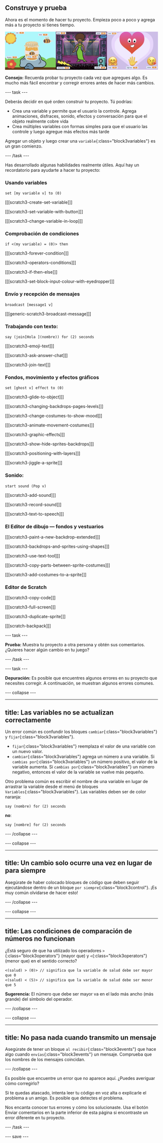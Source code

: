 ## Construye y prueba

Ahora es el momento de hacer tu proyecto. Empieza poco a poco y agrega más a tu proyecto si tienes tiempo.

![](images/step3_image.png)

**Consejo:** Recuerda probar tu proyecto cada vez que agregues algo. Es mucho más fácil encontrar y corregir errores antes de hacer más cambios.

--- task ---

Deberás decidir en qué orden construir tu proyecto. Tú podrías:

+ Crea una variable y permite que el usuario la controle. Agrega animaciones, disfraces, sonido, efectos y conversación para que el objeto realmente cobre vida
+ Crea múltiples variables con formas simples para que el usuario las controle y luego agregue más efectos más tarde

Agregar un objeto y luego crear una `variable`{:class="block3variables"} es un gran comienzo.

--- /task ---

Has desarrollado algunas habilidades realmente útiles. Aquí hay un recordatorio para ayudarte a hacer tu proyecto:

### Usando variables

```blocks3
set [my variable v] to (0)
```

[[[scratch3-create-set-variable]]]

[[[scratch3-set-variable-with-button]]]

[[[scratch3-change-variable-in-loop]]]

### Comprobación de condiciones

```blocks3
if <(my variable) = (0)> then
```

[[[scratch3-forever-condition]]]

[[[scratch3-operators-conditions]]]

[[[scratch3-if-then-else]]]

[[[scratch3-set-block-input-colour-with-eyedropper]]]

### Envío y recepción de mensajes

```blocks3
broadcast [message1 v]
```

[[[generic-scratch3-broadcast-message]]]

### Trabajando con texto:

```blocks3
say (join[Hola ](nombre)) for (2) seconds
```

[[[scratch3-emoji-text]]]

[[[scratch3-ask-answer-chat]]]

[[[scratch3-join-text]]]

### Fondos, movimiento y efectos gráficos

```blocks3
set [ghost v] effect to (0)
```

[[[scratch3-glide-to-object]]]

[[[scratch3-changing-backdrops-pages-levels]]]

[[[scratch3-change-costumes-to-show-mood]]]

[[[scratch3-animate-movement-costumes]]]

[[[scratch3-graphic-effects]]]

[[[scratch3-show-hide-sprites-backdrops]]]

[[[scratch3-positioning-with-layers]]]

[[[scratch3-jiggle-a-sprite]]]

### Sonido:

```blocks3
start sound (Pop v)
```

[[[scratch3-add-sound]]]

[[[scratch3-record-sound]]]

[[[scratch3-text-to-speech]]]

### El Editor de dibujo — fondos y vestuarios

[[[scratch3-paint-a-new-backdrop-extended]]]

[[[scratch3-backdrops-and-sprites-using-shapes]]]

[[[scratch3-use-text-tool]]]

[[[scratch3-copy-parts-between-sprite-costumes]]]

[[[scratch3-add-costumes-to-a-sprite]]]

### Editor de Scratch

[[[scratch3-copy-code]]]

[[[scratch3-full-screen]]]

[[[scratch3-duplicate-sprite]]]

[[[scratch-backpack]]]


--- task ---

**Prueba:** Muestra tu proyecto a otra persona y obtén sus comentarios. ¿Quieres hacer algún cambio en tu juego?

--- /task ---

--- task ---

**Depuración:** Es posible que encuentres algunos errores en su proyecto que necesites corregir. A continuación, se muestran algunos errores comunes.


--- collapse ---

---
title: Las variables no se actualizan correctamente
---

Un error común es confundir los bloques `cambiar`{:class="block3variables"} y `fijar`{:class="block3variables"}.

+ `fijar`{:class="block3variables"} reemplaza el valor de una variable con un nuevo valor.
+ `cambiar`{:class="block3variables"} agrega un número a una variable. Si `cambias por`{:class="block3variables"} un número positivo, el valor de la variable aumenta. Si `cambias por`{:class="block3variables"} un número negativo, entonces el valor de la variable se vuelve más pequeño.


Otro problema común es escribir el nombre de una variable en lugar de arrastrar la variable desde el menú de bloques `Variables`{:class="block3variables"}. Las variables deben ser de color naranja:

```blocks3
say (nombre) for (2) seconds
```

**no**:

```blocks3
say [nombre] for (2) seconds
```

--- /collapse ---

--- collapse ---

---
title: Un cambio solo ocurre una vez en lugar de para siempre
---

Asegúrate de haber colocado bloques de código que deben seguir ejecutándose dentro de un bloque `por siempre`{:class="block3control"}. ¡Es muy común olvidarse de hacer esto!

--- /collapse ---

--- collapse ---

---
title: Las condiciones de comparación de números no funcionan
---

¿Está seguro de que ha utilizado los operadores `>`{:class="block3operators"} (mayor que) y `<`{:class="block3operators"} (menor que) en el sentido correcto?

```blocks3
<(salud) > (0)> // significa que la variable de salud debe ser mayor que 0
<(salud) < (5)> // significa que la variable de salud debe ser menor que 5
```

**Sugerencia:** El número que debe ser mayor va en el lado más ancho (más grande) del símbolo del operador.

--- /collapse ---

--- collapse ---

---
title: No pasa nada cuando transmito un mensaje
---

Asegúrate de tener un bloque `al recibir`{:class="block3events"} que hace algo cuando `envías`{:class="block3events"} un mensaje. Comprueba que los nombres de los mensajes coincidan.

--- /collapse ---

Es posible que encuentre un error que no aparece aquí. ¿Puedes averiguar cómo corregirlo?

Si te quedas atascado, intenta leer tu código en voz alta o explicarle el problema a un amigo. Es posible que detectes el problema.

Nos encanta conocer tus errores y cómo los solucionaste. Usa el botón Enviar comentarios en la parte inferior de esta página si encontraste un error diferente en tu proyecto.

--- /task ---


--- save ---


